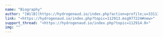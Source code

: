 ```yaml
---
name: "Biography"
author: "[WilB](https://hydrogenaud.io/index.php?action=profile;u=33113)"
link: "<https://hydrogenaud.io/index.php?topic=112913.msg977224#new>"
support_thread: "<https://hydrogenaud.io/index.php?topic=112914.0>"
img: ""
---
```

